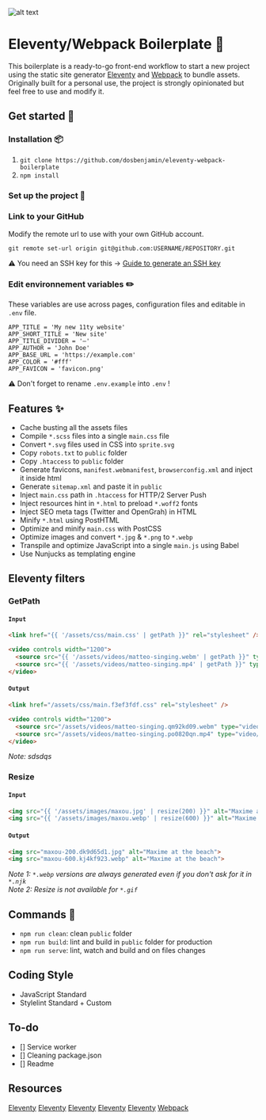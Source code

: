 ![alt text](https://i.ibb.co/f1NkDKP/11ty-webpack.png "Eleventy/Webpack Boilerplate Image")

# Eleventy/Webpack Boilerplate 🙈

This boilerplate is a ready-to-go front-end workflow to start a new project using the static site generator [Eleventy](https://www.11ty.dev) and [Webpack](https://webpack.js.org) to bundle assets.
Originally built for a personal use, the project is strongly opinionated but feel free to use and modify it.

## Get started 🎉

### Installation 📦
1. `git clone https://github.com/dosbenjamin/eleventy-webpack-boilerplate`
2. `npm install`

### Set up the project 🔧
### Link to your GitHub
Modify the remote url to use with your own GitHub account. <br>

`git remote set-url origin git@github.com:USERNAME/REPOSITORY.git` <br>

⚠️ You need an SSH key for this → [Guide to generate an SSH key](https://docs.github.com/en/enterprise-server@2.20/github/authenticating-to-github/generating-a-new-ssh-key-and-adding-it-to-the-ssh-agent)


### Edit environnement variables ✏️
These variables are use across pages, configuration files and editable in `.env` file.
```
APP_TITLE = 'My new 11ty website'
APP_SHORT_TITLE = 'New site'
APP_TITLE_DIVIDER = '—'
APP_AUTHOR = 'John Doe'
APP_BASE_URL = 'https://example.com'
APP_COLOR = '#fff'
APP_FAVICON = 'favicon.png'
```
⚠️ Don't forget to rename `.env.example` into `.env` !

## Features ✨
- Cache busting all the assets files
- Compile `*.scss` files into a single `main.css` file
- Convert `*.svg` files used in CSS into `sprite.svg`
- Copy `robots.txt` to `public` folder
- Copy `.htaccess` to `public` folder
- Generate favicons, `manifest.webmanifest`, `browserconfig.xml` and inject it inside html
- Generate `sitemap.xml` and paste it in `public`
- Inject `main.css` path in `.htaccess` for HTTP/2 Server Push
- Inject resources hint in `*.html` to preload `*.woff2` fonts
- Inject SEO meta tags (Twitter and OpenGrah) in HTML
- Minify `*.html` using PostHTML
- Optimize and minify `main.css` with PostCSS
- Optimize images and convert `*.jpg` & `*.png` to `*.webp`
- Transpile and optimize JavaScript into a single `main.js` using Babel
- Use Nunjucks as templating engine

## Eleventy filters

### GetPath
#### `Input`
```html
<link href="{{ '/assets/css/main.css' | getPath }}" rel="stylesheet" />

<video controls width="1200">
  <source src="{{ '/assets/videos/matteo-singing.webm' | getPath }}" type="video/webm">
  <source src="{{ '/assets/videos/matteo-singing.mp4' | getPath }}" type="video/mp4">
</video>
```
#### `Output`
```html
<link href="/assets/css/main.f3ef3fdf.css" rel="stylesheet" />

<video controls width="1200">
  <source src="/assets/videos/matteo-singing.qm92kd09.webm" type="video/webm">
  <source src="/assets/videos/matteo-singing.po0820qn.mp4" type="video/mp4">
</video>
```
*Note: sdsdqs*

### Resize
#### `Input`
```html
<img src="{{ '/assets/images/maxou.jpg' | resize(200) }}" alt="Maxime at the beach">
<img src="{{ '/assets/images/maxou.webp' | resize(600) }}" alt="Maxime at the beach">
```
#### `Output`
```html
<img src="maxou-200.dk9d65d1.jpg" alt="Maxime at the beach">
<img src="maxou-600.kj4kf923.webp" alt="Maxime at the beach">
```
*Note 1: `*.webp` versions are always generated even if you don't ask for it in `*.njk`* <br>
*Note 2: Resize is not available for `*.gif`*

## Commands 🚀
- `npm run clean`: clean `public` folder
- `npm run build`: lint and build in `public` folder for production
- `npm run serve`: lint, watch and build and on files changes

## Coding Style
- JavaScript Standard
- Stylelint Standard + Custom

## To-do
- [] Service worker
- [] Cleaning package.json
- [] Readme

## Resources
[Eleventy](https://www.11ty.dev)
[Eleventy](https://www.11ty.dev)
[Eleventy](https://www.11ty.dev)
[Eleventy](https://www.11ty.dev)
[Eleventy](https://www.11ty.dev)
[Webpack](https://webpack.js.org)
